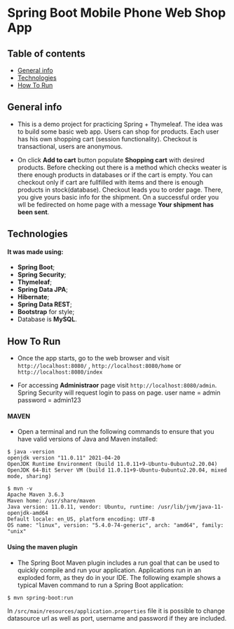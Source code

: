 # Spring Boot Mobile Phone Web Shop App

## Table of contents
* [General info](#general-info)
* [Technologies](#technologies)
* [How To Run](#how-to-run)

## General info

* This is a demo project for practicing Spring + Thymeleaf. The idea was to build some basic web app.
Users can shop for products. Each user has his own shopping cart (session functionality). Checkout is transactional, users are anonymous.

* On click **Add to cart** button populate **Shopping cart** with desired products. Before checking out there is a method which checks weater is there enough products in databases or if the cart is empty. You can checkout only if cart are fullfilled with items and there is enough products in stock(database). Checkout leads you to order page. There, you give yours basic info for the shipment. On a successful order you wll be fedirected on home page with a message **Your shipment has been sent**.

## Technologies
  #### It was made using: 
* **Spring Boot**; 
* **Spring Security**; 
* **Thymeleaf**; 
* **Spring Data JPA**; 
* **Hibernate**;
* **Spring Data REST**;
* **Bootstrap** for style;
* Database is **MySQL**.

## How To Run
* Once the app starts, go to the web browser and visit `http://localhost:8080/` , `http://localhost:8080/home` or `http://localhost:8080/index`

* For accessing **Administraor** page visit `http://localhost:8080/admin`. Spring Security will request login to pass on page.
  user name = admin
  password = admin123


#### **MAVEN**
* Open a terminal and run the following commands to ensure that you have valid versions of Java and Maven installed:
````
$ java -version
openjdk version "11.0.11" 2021-04-20
OpenJDK Runtime Environment (build 11.0.11+9-Ubuntu-0ubuntu2.20.04)
OpenJDK 64-Bit Server VM (build 11.0.11+9-Ubuntu-0ubuntu2.20.04, mixed mode, sharing)
````
````
$ mvn -v
Apache Maven 3.6.3
Maven home: /usr/share/maven
Java version: 11.0.11, vendor: Ubuntu, runtime: /usr/lib/jvm/java-11-openjdk-amd64
Default locale: en_US, platform encoding: UTF-8
OS name: "linux", version: "5.4.0-74-generic", arch: "amd64", family: "unix"
````
#### **Using the maven plugin**
* The Spring Boot Maven plugin includes a run goal that can be used to quickly compile and run your application. Applications run in an exploded form, as they do in your IDE. The following example shows a typical Maven command to run a Spring Boot application:

`$ mvn spring-boot:run`


In `/src/main/resources/application.properties` file it is possible to change datasource url as well as port, username and password if they are included.
